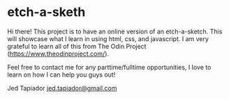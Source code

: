 # etch-a-sketh

Hi there! This project is to have an online version of an etch-a-sketch. This will showcase what I learn in using html, css, and javascript. I am very grateful to learn all of this from The Odin Project (https://www.theodinproject.com/).

Feel free to contact me for any parttime/fulltime opportunities, I love to learn on how I can help you guys out! 

Jed Tapiador
jed.tapiador@gmail.com